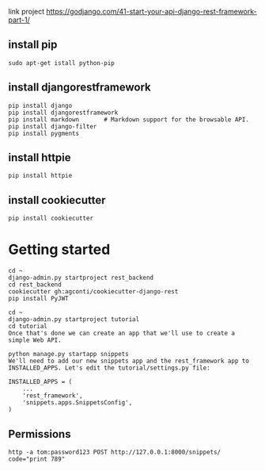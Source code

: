 link project https://godjango.com/41-start-your-api-django-rest-framework-part-1/

install pip
-----------
    sudo apt-get istall python-pip

install djangorestframework
---------------------------
    pip install django
    pip install djangorestframework
    pip install markdown       # Markdown support for the browsable API.
    pip install django-filter
    pip install pygments 

install httpie
--------------
    pip install httpie

install cookiecutter
--------------
    pip install cookiecutter
Getting started
===============
    cd ~
    django-admin.py startproject rest_backend
    cd rest_backend
    cookiecutter gh:agconti/cookiecutter-django-rest
    pip install PyJWT
    
    cd ~
    django-admin.py startproject tutorial
    cd tutorial
    Once that's done we can create an app that we'll use to create a simple Web API.
    
    python manage.py startapp snippets
    We'll need to add our new snippets app and the rest_framework app to INSTALLED_APPS. Let's edit the tutorial/settings.py file:
    
    INSTALLED_APPS = (
        ...
        'rest_framework',
        'snippets.apps.SnippetsConfig',
    )

Permissions
-----------
    http -a tom:password123 POST http://127.0.0.1:8000/snippets/ code="print 789"